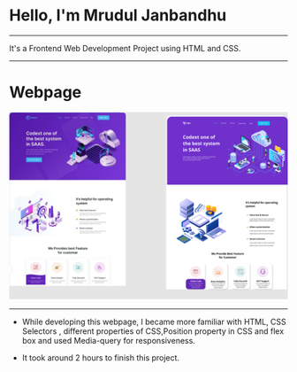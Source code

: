 # Hello, I'm Mrudul Janbandhu
- - -
It's a Frontend Web Development Project using HTML and CSS.
- - -

# Webpage



![](13.png)


- - -


- While developing this webpage, I became more familiar with HTML, CSS Selectors , different properties of CSS,Position property in CSS and flex box and used Media-query for responsiveness.

- It took around 2 hours to finish this project.